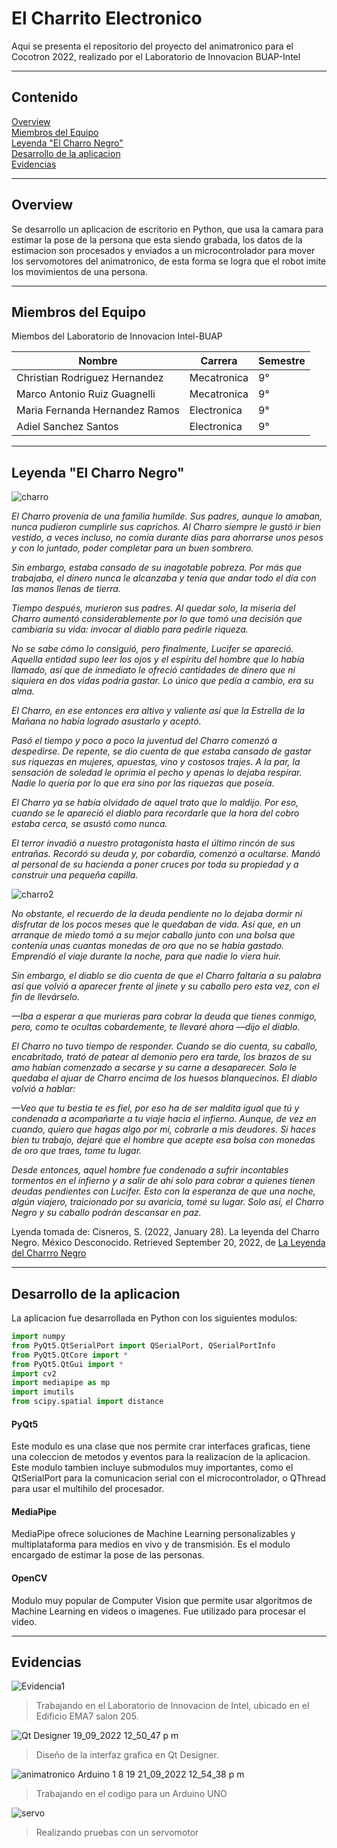 # El Charrito Electronico

Aqui se presenta el repositorio del proyecto del animatronico para el Cocotron 2022, realizado por el Laboratorio de Innovacion BUAP-Intel 
____

## Contenido

[Overview](#overview)  
[Miembros del Equipo](#miembros-del-equipo)  
[Leyenda "El Charro Negro"](#leyenda-el-charro-negro)  
[Desarrollo de la aplicacion](#desarrollo-de-la-aplicacion)  
[Evidencias](#evidencias)  
<a name="headers"/>
____

## Overview
Se desarrollo un aplicacion de escritorio en Python, que usa la camara para estimar la pose de la persona que esta siendo grabada, 
los datos de la estimacion son procesados y enviados a un microcontrolador para mover los servomotores del animatronico, de esta forma se logra que el robot 
imite los movimientos de una persona.
____
     
## Miembros del Equipo
Miembos del Laboratorio de Innovacion Intel-BUAP

|           Nombre              | Carrera         |  Semestre    |
|------------------------------ | ----------------|---------------
|Christian Rodriguez Hernandez  | Mecatronica     |     9°       |
|Marco Antonio Ruiz Guagnelli | Mecatronica     |     9°       |
|Maria Fernanda Hernandez Ramos  | Electronica     |     9°       |
|Adiel Sanchez Santos  | Electronica     |     9°       |
____

## Leyenda "El Charro Negro"

![charro](https://user-images.githubusercontent.com/85959332/191128216-8168bf73-f4b9-4af3-9dc5-f9ff2873f77d.png)

_El Charro provenía de una familia humilde. Sus padres, aunque lo amaban, nunca pudieron cumplirle sus caprichos. Al Charro siempre le gustó ir bien vestido, a veces incluso, no comía durante días para ahorrarse unos pesos y con lo juntado, poder completar para un buen sombrero._

_Sin embargo, estaba cansado de su inagotable pobreza. Por más que trabajaba, el dinero nunca le alcanzaba y tenía que andar todo el día con las manos llenas de tierra._

_Tiempo después, murieron sus padres. Al quedar solo, la miseria del Charro aumentó considerablemente por lo que tomó una decisión que cambiaría su vida: invocar al diablo para pedirle riqueza._

_No se sabe cómo lo consiguió, pero finalmente, Lucifer se apareció. Aquella entidad supo leer los ojos y el espíritu del hombre que lo había llamado, así que de inmediato le ofreció cantidades de dinero que ni siquiera en dos vidas podría gastar. Lo único que pedía a cambio, era su alma._

_El Charro, en ese entonces era altivo y valiente así que la Estrella de la Mañana no había logrado asustarlo y aceptó._

_Pasó el tiempo y poco a poco la juventud del Charro comenzó a despedirse. De repente, se dio cuenta de que estaba cansado de gastar sus riquezas en mujeres, apuestas, vino y costosos trajes. A la par, la sensación de soledad le oprimía el pecho y apenas lo dejaba respirar. Nadie lo quería por lo que era sino por las riquezas que poseía._

_El Charro ya se había olvidado de aquel trato que lo maldijo. Por eso, cuando se le apareció el diablo para recordarle que la hora del cobro estaba cerca, se asustó como nunca._

_El terror invadió a nuestro protagonista hasta el último rincón de sus entrañas. Recordó su deuda y, por cobardía, comenzó a ocultarse. Mandó al personal de su hacienda a poner cruces por toda su propiedad y a construir una pequeña capilla._

![charro2](https://user-images.githubusercontent.com/85959332/191129567-df92f352-24f9-4221-8ecc-106071aa0f96.png)

_No obstante, el recuerdo de la deuda pendiente no lo dejaba dormir ni disfrutar de los pocos meses que le quedaban de vida. Así que, en un arranque de miedo tomó a su mejor caballo junto con una bolsa que contenía unas cuantas monedas de oro que no se había gastado. Emprendió el viaje durante la noche, para que nadie lo viera huir._

_Sin embargo, el diablo se dio cuenta de que el Charro faltaría a su palabra así que volvió a aparecer frente al jinete y su caballo pero esta vez, con el fin de llevárselo._

_—Iba a esperar a que murieras para cobrar la deuda que tienes conmigo, pero, como te ocultas cobardemente, te llevaré ahora —dijo el diablo._

_El Charro no tuvo tiempo de responder. Cuando se dio cuenta, su caballo, encabritado, trató de patear al demonio pero era tarde, los brazos de su amo habían comenzado a secarse y su carne a desaparecer. Solo le quedaba el ajuar de Charro encima de los huesos blanquecinos. El diablo volvió a hablar:_

_—Veo que tu bestia te es fiel, por eso ha de ser maldita igual que tú y condenada a acompañarte a tu viaje hacia el infierno. Aunque, de vez en cuando, quiero que hagas algo por mí, cobrarle a mis deudores. Si haces bien tu trabajo, dejaré que el hombre que acepte esa bolsa con monedas de oro que traes, tome tu lugar._

_Desde entonces, aquel hombre fue condenado a sufrir incontables tormentos en el infierno y a salir de ahí solo para cobrar a quienes tienen deudas pendientes con Lucifer. Esto con la esperanza de que una noche, algún viajero, traicionado por su avaricia, tomé su lugar. Solo así, el Charro Negro y su caballo podrán descansar en paz._

Lyenda tomada de: Cisneros, S. (2022, January 28). La leyenda del Charro Negro. México Desconocido. Retrieved September 20, 2022, de [La Leyenda del Charrro Negro](https://www.mexicodesconocido.com.mx/la-leyenda-del-charro-negro.html)
____

## Desarrollo de la aplicacion
La aplicacion fue desarrollada en Python con los siguientes modulos:

```python
import numpy
from PyQt5.QtSerialPort import QSerialPort, QSerialPortInfo
from PyQt5.QtCore import *
from PyQt5.QtGui import *
import cv2
import mediapipe as mp
import imutils
from scipy.spatial import distance
```
#### PyQt5
Este modulo es una clase que nos permite crar interfaces graficas, tiene una coleccion de metodos y eventos para la realizacion de la aplicacion.
Este modulo tambien incluye submodulos muy importantes, como el QtSerialPort para la comunicacion serial con el microcontrolador, o QThread para usar el multihilo del procesador.

#### MediaPipe
MediaPipe ofrece soluciones de Machine Learning personalizables y multiplataforma para medios en vivo y de transmisión.
Es el modulo encargado de estimar la pose de las personas.

#### OpenCV
Modulo muy popular de Computer Vision que permite usar algoritmos de Machine Learning en videos o imagenes. 
Fue utilizado para procesar el video.
____

## Evidencias
![Evidencia1](https://user-images.githubusercontent.com/85959332/191079474-2e9e440d-6382-4ff6-ba26-5d29fe0b017b.jpg)
> Trabajando en el Laboratorio de Innovacion de Intel, ubicado en el Edificio EMA7 salon 205.

![Qt Designer 19_09_2022 12_50_47 p  m](https://user-images.githubusercontent.com/85959332/191081543-f181fedd-51fe-49eb-ba49-695e9d3d2f43.png)
> Diseño de la interfaz grafica en Qt Designer.

![animatronico Arduino 1 8 19 21_09_2022 12_54_38 p  m](https://user-images.githubusercontent.com/85959332/191576390-45c51f22-9c93-4193-bac4-c9d490b6d620.png)
> Trabajando en el codigo para un Arduino UNO

![servo](https://user-images.githubusercontent.com/85959332/191537964-e1dc9e72-e472-43aa-aa1d-9807bcfc993b.jpg)
> Realizando pruebas con un servomotor

